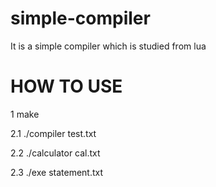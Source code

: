 simple-compiler
===============

It is a simple compiler which is studied from lua

HOW TO USE
==============
1 make

2.1 ./compiler test.txt

2.2 ./calculator cal.txt

2.3 ./exe statement.txt
